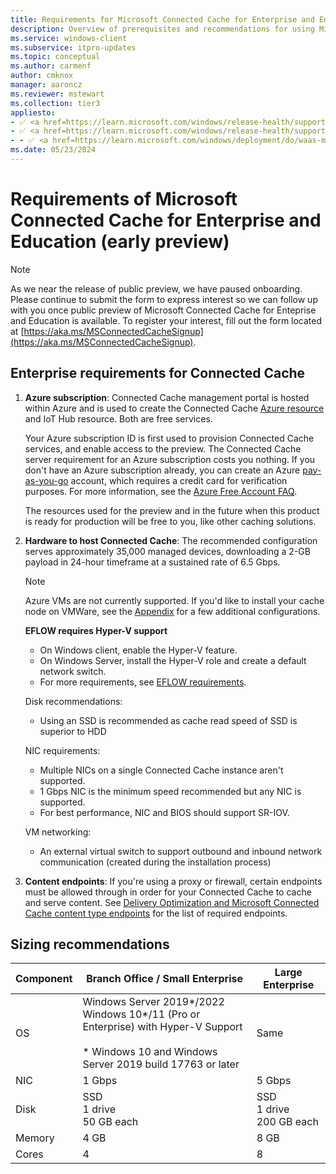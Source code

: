 ```yaml
---
title: Requirements for Microsoft Connected Cache for Enterprise and Education
description: Overview of prerequisites and recommendations for using Microsoft Connected Cache for Enterprise and Education.
ms.service: windows-client
ms.subservice: itpro-updates
ms.topic: conceptual
ms.author: carmenf
author: cmknox
manager: aaroncz
ms.reviewer: mstewart
ms.collection: tier3
appliesto: 
- ✅ <a href=https://learn.microsoft.com/windows/release-health/supported-versions-windows-client target=_blank>Windows 11</a>
- ✅ <a href=https://learn.microsoft.com/windows/release-health/supported-versions-windows-client target=_blank>Windows 10</a>
- - ✅ <a href=https://learn.microsoft.com/windows/deployment/do/waas-microsoft-connected-cache target=_blank>Microsoft Connected Cache for Enterprise and Education</a>
ms.date: 05/23/2024
---
```


# Requirements of Microsoft Connected Cache for Enterprise and Education (early preview)

> [!NOTE]
> As we near the release of public preview, we have paused onboarding. Please continue to submit the form to express interest so we can follow up with you once public preview of Microsoft Connected Cache for Enteprise and Education is available. To register your interest, fill out the form located at [https://aka.ms/MSConnectedCacheSignup](https://aka.ms/MSConnectedCacheSignup).

## Enterprise requirements for Connected Cache

1. **Azure subscription**: Connected Cache management portal is hosted within Azure and is used to create the Connected Cache [Azure resource](/azure/cloud-adoption-framework/govern/resource-consistency/resource-access-management) and IoT Hub resource. Both are free services.

    Your Azure subscription ID is first used to provision Connected Cache services, and enable access to the preview. The Connected Cache server requirement for an Azure subscription costs you nothing. If you don't have an Azure subscription already, you can create an Azure [pay-as-you-go](https://azure.microsoft.com/offers/ms-azr-0003p/) account, which requires a credit card for verification purposes. For more information, see the [Azure Free Account FAQ](https://azure.microsoft.com/free/free-account-faq/).

    The resources used for the preview and in the future when this product is ready for production will be free to you, like other caching solutions.
1. **Hardware to host Connected Cache**: The recommended configuration serves approximately 35,000 managed devices, downloading a 2-GB payload in 24-hour timeframe at a sustained rate of 6.5 Gbps.
  
   > [!NOTE]
   > Azure VMs are not currently supported. If you'd like to install your cache node on VMWare, see the [Appendix](mcc-enterprise-appendix.md) for a few additional configurations.

    **EFLOW requires Hyper-V support**
    - On Windows client, enable the Hyper-V feature.
    - On Windows Server, install the Hyper-V role and create a default network switch.
    - For more requirements, see [EFLOW requirements](/azure/iot-edge/iot-edge-for-linux-on-windows#prerequisites).

    Disk recommendations:
    - Using an SSD is recommended as cache read speed of SSD is superior to HDD

    NIC requirements:
    - Multiple NICs on a single Connected Cache instance aren't supported.
    - 1 Gbps NIC is the minimum speed recommended but any NIC is supported.
    - For best performance, NIC and BIOS should support SR-IOV.

    VM networking:
    -  An external virtual switch to support outbound and inbound network communication (created during the installation process)
1. **Content endpoints**: If you're using a proxy or firewall, certain endpoints must be allowed through in order for your Connected Cache to cache and serve content. See [Delivery Optimization and Microsoft Connected Cache content type endpoints](delivery-optimization-endpoints.md) for the list of required endpoints. 

## Sizing recommendations

| Component  | Branch Office / Small Enterprise | Large Enterprise |
| -- | --- | --- |
| OS|  Windows Server 2019*/2022 <br> Windows 10*/11 (Pro or Enterprise) with Hyper-V Support <br><br>* Windows 10 and Windows Server 2019 build 17763 or later | Same |
|NIC | 1 Gbps | 5 Gbps |
|Disk | SSD <br>1 drive <br>50 GB each  |SSD <br>1 drive <br>200 GB each  |
|Memory | 4 GB | 8 GB |
|Cores | 4 | 8  |
